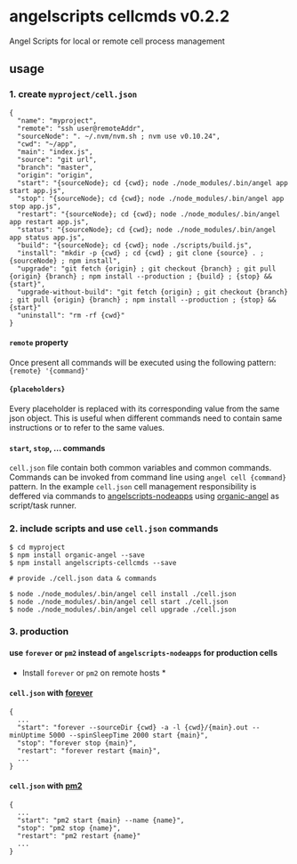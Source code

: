 # angelscripts cellcmds v0.2.2

Angel Scripts for local or remote cell process management

## usage

### 1. create `myproject/cell.json`

    {
      "name": "myproject",
      "remote": "ssh user@remoteAddr",
      "sourceNode": ". ~/.nvm/nvm.sh ; nvm use v0.10.24",
      "cwd": "~/app",
      "main": "index.js",
      "source": "git url",
      "branch": "master",
      "origin": "origin",
      "start": "{sourceNode}; cd {cwd}; node ./node_modules/.bin/angel app start app.js",
      "stop": "{sourceNode}; cd {cwd}; node ./node_modules/.bin/angel app stop app.js",
      "restart": "{sourceNode}; cd {cwd}; node ./node_modules/.bin/angel app restart app.js",
      "status": "{sourceNode}; cd {cwd}; node ./node_modules/.bin/angel app status app.js",
      "build": "{sourceNode}; cd {cwd}; node ./scripts/build.js",
      "install": "mkdir -p {cwd} ; cd {cwd} ; git clone {source} . ; {sourceNode} ; npm install",
      "upgrade": "git fetch {origin} ; git checkout {branch} ; git pull {origin} {branch} ; npm install --production ; {build} ; {stop} && {start}",
      "upgrade-without-build": "git fetch {origin} ; git checkout {branch} ; git pull {origin} {branch} ; npm install --production ; {stop} && {start}"
      "uninstall": "rm -rf {cwd}"
    }

#### `remote` property

Once present all commands will be executed using the following pattern: `{remote} '{command}'`

#### `{placeholders}`

Every placeholder is replaced with its corresponding value from the same json object. This is useful when different commands need to contain same instructions or to refer to the same values.

#### `start`, `stop`, ... commands

`cell.json` file contain both common variables and common commands. Commands can be invoked from command line using `angel cell {command}` pattern. In the example `cell.json` cell management responsibility is deffered via commands to [angelscripts-nodeapps](https://github.com/outbounder/angelscripts-nodeapps) using [organic-angel](https://github.com/outbounder/organic-angel) as script/task runner.

### 2. include scripts and use `cell.json` commands

    $ cd myproject
    $ npm install organic-angel --save
    $ npm install angelscripts-cellcmds --save

    # provide ./cell.json data & commands

    $ node ./node_modules/.bin/angel cell install ./cell.json
    $ node ./node_modules/.bin/angel cell start ./cell.json
    $ node ./node_modules/.bin/angel cell upgrade ./cell.json

### 3. production

#### use `forever` or `pm2` instead of `angelscripts-nodeapps` for production cells

* Install `forever` or `pm2` on remote hosts *

#### `cell.json` with [forever](https://github.com/nodejitsu/forever)

    {
      ...
      "start": "forever --sourceDir {cwd} -a -l {cwd}/{main}.out --minUptime 5000 --spinSleepTime 2000 start {main}",
      "stop": "forever stop {main}",
      "restart": "forever restart {main}",
      ...
    }

#### `cell.json` with [pm2](https://github.com/Unitech/pm2)

    {
      ...
      "start": "pm2 start {main} --name {name}",
      "stop": "pm2 stop {name}",
      "restart": "pm2 restart {name}"
      ...
    }
